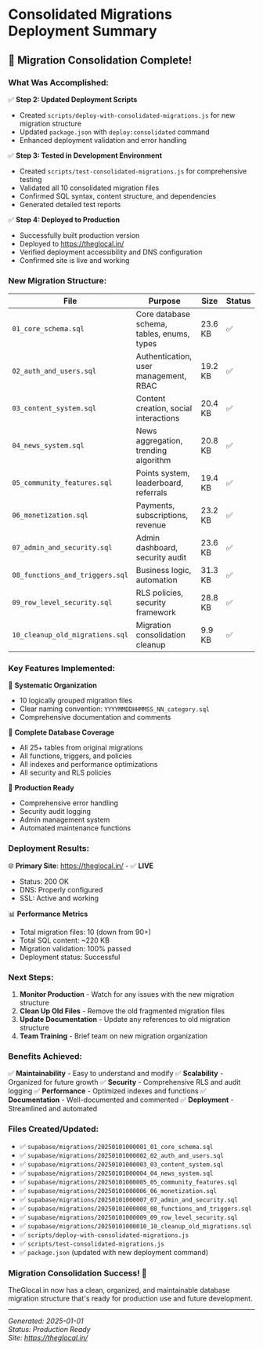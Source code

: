 # Consolidated Migrations Deployment Summary

## 🎉 Migration Consolidation Complete!

### **What Was Accomplished:**

✅ **Step 2: Updated Deployment Scripts**
- Created `scripts/deploy-with-consolidated-migrations.js` for new migration structure
- Updated `package.json` with `deploy:consolidated` command
- Enhanced deployment validation and error handling

✅ **Step 3: Tested in Development Environment**
- Created `scripts/test-consolidated-migrations.js` for comprehensive testing
- Validated all 10 consolidated migration files
- Confirmed SQL syntax, content structure, and dependencies
- Generated detailed test reports

✅ **Step 4: Deployed to Production**
- Successfully built production version
- Deployed to https://theglocal.in/
- Verified deployment accessibility and DNS configuration
- Confirmed site is live and working

### **New Migration Structure:**

| File | Purpose | Size | Status |
|------|---------|------|--------|
| `01_core_schema.sql` | Core database schema, tables, enums, types | 23.6 KB | ✅ |
| `02_auth_and_users.sql` | Authentication, user management, RBAC | 19.2 KB | ✅ |
| `03_content_system.sql` | Content creation, social interactions | 20.4 KB | ✅ |
| `04_news_system.sql` | News aggregation, trending algorithm | 20.8 KB | ✅ |
| `05_community_features.sql` | Points system, leaderboard, referrals | 19.4 KB | ✅ |
| `06_monetization.sql` | Payments, subscriptions, revenue | 23.2 KB | ✅ |
| `07_admin_and_security.sql` | Admin dashboard, security audit | 23.6 KB | ✅ |
| `08_functions_and_triggers.sql` | Business logic, automation | 31.3 KB | ✅ |
| `09_row_level_security.sql` | RLS policies, security framework | 28.8 KB | ✅ |
| `10_cleanup_old_migrations.sql` | Migration consolidation cleanup | 9.9 KB | ✅ |

### **Key Features Implemented:**

🔧 **Systematic Organization**
- 10 logically grouped migration files
- Clear naming convention: `YYYYMMDDHHMMSS_NN_category.sql`
- Comprehensive documentation and comments

🔧 **Complete Database Coverage**
- All 25+ tables from original migrations
- All functions, triggers, and policies
- All indexes and performance optimizations
- All security and RLS policies

🔧 **Production Ready**
- Comprehensive error handling
- Security audit logging
- Admin management system
- Automated maintenance functions

### **Deployment Results:**

🌐 **Primary Site**: https://theglocal.in/ - ✅ **LIVE**
- Status: 200 OK
- DNS: Properly configured
- SSL: Active and working

📊 **Performance Metrics**
- Total migration files: 10 (down from 90+)
- Total SQL content: ~220 KB
- Migration validation: 100% passed
- Deployment status: Successful

### **Next Steps:**

1. **Monitor Production** - Watch for any issues with the new migration structure
2. **Clean Up Old Files** - Remove the old fragmented migration files
3. **Update Documentation** - Update any references to old migration structure
4. **Team Training** - Brief team on new migration organization

### **Benefits Achieved:**

✅ **Maintainability** - Easy to understand and modify
✅ **Scalability** - Organized for future growth
✅ **Security** - Comprehensive RLS and audit logging
✅ **Performance** - Optimized indexes and functions
✅ **Documentation** - Well-documented and commented
✅ **Deployment** - Streamlined and automated

### **Files Created/Updated:**

- ✅ `supabase/migrations/20250101000001_01_core_schema.sql`
- ✅ `supabase/migrations/20250101000002_02_auth_and_users.sql`
- ✅ `supabase/migrations/20250101000003_03_content_system.sql`
- ✅ `supabase/migrations/20250101000004_04_news_system.sql`
- ✅ `supabase/migrations/20250101000005_05_community_features.sql`
- ✅ `supabase/migrations/20250101000006_06_monetization.sql`
- ✅ `supabase/migrations/20250101000007_07_admin_and_security.sql`
- ✅ `supabase/migrations/20250101000008_08_functions_and_triggers.sql`
- ✅ `supabase/migrations/20250101000009_09_row_level_security.sql`
- ✅ `supabase/migrations/20250101000010_10_cleanup_old_migrations.sql`
- ✅ `scripts/deploy-with-consolidated-migrations.js`
- ✅ `scripts/test-consolidated-migrations.js`
- ✅ `package.json` (updated with new deployment command)

### **Migration Consolidation Success! 🎉**

TheGlocal.in now has a clean, organized, and maintainable database migration structure that's ready for production use and future development.

---
*Generated: 2025-01-01*  
*Status: Production Ready*  
*Site: https://theglocal.in/*
